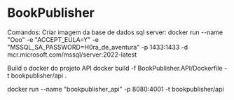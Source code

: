 # BookPublisher

Comandos:
Criar imagem da base de dados sql server:
docker run --name "Ooo" -e "ACCEPT_EULA=Y" -e "MSSQL_SA_PASSWORD=H0ra_de_aventura" -p 1433:1433 -d mcr.microsoft.com/mssql/server:2022-latest

Build o docker do projeto API
docker build -f BookPublisher.API/Dockerfile -t bookpublisher/api .

docker run --name "bookpublisher_api" -p 8080:4001 -t bookpublisher/api
